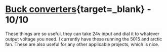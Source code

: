 # [Buck converters](https://amzn.to/3HgYW69){target=_blank} \- 10/10

These things are so useful, they can take 24v input and dial it to whatever output voltage you need. I currently have these running the 5015 and arctic fan. These are also useful for any other applicable projects, which is nice.
